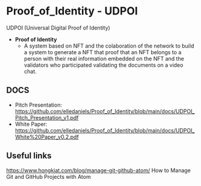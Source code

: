 # Proof_of_Identity - UDPOI
UDPOI (Universal Digital Proof of Identity)
- **Proof of Identity**
  - A system based on NFT and the colaboration of the network to build a system to generate a NFT that proof that an NFT belongs to a person with their real information embedded on the NFT and the validators who participated validating the documents on a video chat.

## DOCS

- Pitch Presentation: <https://github.com/elledaniels/Proof_of_Identity/blob/main/docs/UDPOI_Pitch_Presentation_v1.pdf>
- White Paper: <https://github.com/elledaniels/Proof_of_Identity/blob/main/docs/UDPOI_White%20Paper_v0.2.pdf>


## Useful links
https://www.hongkiat.com/blog/manage-git-github-atom/
How to Manage Git and GitHub Projects with Atom
